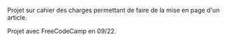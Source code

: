 Projet sur cahier des charges permettant de faire de la mise en page d'un article.  
  
Projet avec FreeCodeCamp en 09/22.
